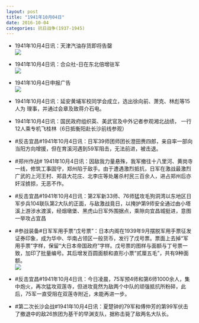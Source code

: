 ```yaml
---
layout: post
title: "1941年10月04日"
date: 2016-10-04
categories: 抗日战争(1937-1945)
---
```


<meta name="referrer" content="no-referrer" />

- 1941年10月4日讯：天津汽油存货即将告罄 <br/><img src="https://ww4.sinaimg.cn/large/aca367d8jw1f8gmt3pa8aj208h0bh3zv.jpg" />

- 1941年10月4日讯：合众社-日在东北倍增驻军 <br/><img src="https://ww4.sinaimg.cn/large/aca367d8jw1f8gl2su2tkj205e05xaag.jpg" />

- 1941年10月4日申报广告 <br/><img src="https://ww3.sinaimg.cn/large/aca367d8jw1f8gjcww9p3j20pt0hggra.jpg" />

- 1941年10月4日讯：延安黄埔军校同学会成立，选出徐向前、萧克、林彪等15人为 理事，并通过会章及致蒋介石电。 

- 1941年10月4日讯：国民政府组织英、美武官及中外记者参观湘北战绩， 一行12人乘专机飞桂林（6日抵衡阳赴长沙前线参观） 

- #反击宜昌#1941年10月4日讯：日军39师团师团长澄田赉四郎，亲自率一部向当阳方向增援，但在育溪河遇到59军阻击，无法前进，被击退。 

- #郑州作战# 1941年10月4日讯：因敌我力量悬殊，我军撤往十八里河、黄岗寺一线，修筑工事固守，郑州陷于敌手。由于遭遇激烈抵抗，日军在激战最激烈广武的上河王村、郑县大花庄、北李庄等处屠杀村民三百余人，进占郑州后亦奸淫掳掠，无恶不作。 

- #反击宜昌#1941年10月4日讯：第2军新33师、76师猛攻毛狗洞湾以东地区日军步兵104联队第2大队的正面，与敌激战竟日，以掩护第9师安全通过由小塔溪上游涉水渡溪，经烟墩堡、黑虎山日军外围据点，乘隙向宜昌城挺进，意图一举攻占宜昌 

- #参战装备#日军军用手票“戊号票”：日本内阁在1939年9月摆脱军用手票征发证券印象，成为华中、华南占领区一般货币，发行了戊号票。票面上去掉“军用手票”字样，保留“大日本帝国政府”字样。戊号票的图样与面额与丁号票一致，加印了批量编号。其后增发百圆面额和直形小票“贰厘五毛”，共有9种面额。 <br/><img src="https://ww3.sinaimg.cn/large/aca367d8jw1f8g09qpyxej20dm1etdv5.jpg" />

- #反击宜昌#1941年10月4日讯：今日凌晨，75军预4师和第6师1000余人，集中炮火，再次猛攻双莲寺，但进攻竟然为敌两个中队的顽强抵抗所粉碎，此后，75军一直受阻在双莲寺附近，未能再进一步。 

- #第二次长沙会战#1941年10月4日讯：夏楚钟的79军和傅仲芳的第99军伏击了撤退中的敌26旅团为基干的早渊支队，据称击毙了敌两名大队长。 

